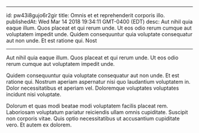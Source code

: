 
---
id: pw43i8gujo6r2gir
title: Omnis et et reprehenderit corporis illo.
publishedAt: Wed Mar 14 2018 19:34:11 GMT-0400 (EDT)
desc: Aut nihil quia eaque illum. Quos placeat et qui rerum unde. Ut eos odio rerum cumque aut voluptatem impedit unde. Quidem consequuntur quia voluptate consequatur aut non unde. Et est ratione qui. Nost

---



Aut nihil quia eaque illum. Quos placeat et qui rerum unde. Ut eos odio rerum cumque aut voluptatem impedit unde.
 Quidem consequuntur quia voluptate consequatur aut non unde. Et est ratione qui. Nostrum aperiam aspernatur nisi quo laudantium voluptatem in. Dolor necessitatibus et aperiam vel. Doloremque voluptates voluptates incidunt nisi voluptate.
 Dolorum et quas modi beatae modi voluptatem facilis placeat rem. Laboriosam voluptatum pariatur reiciendis ullam omnis cupiditate. Suscipit non corporis vitae. Quis optio necessitatibus ut accusantium cupiditate vero. Et autem ex dolorem.

